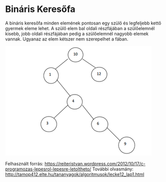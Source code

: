 # Bináris Keresőfa


A bináris keresőfa minden elemének pontosan egy szülő és legfeljebb kettő gyermek eleme lehet.
A szülő elem bal oldali részfájában a szülőelemnél kisebb, jobb oldali részfájában pedig a szülőelemnél nagyobb elemek vannak.
Ugyanaz az elem kétszer nem szerepelhet a fában.

![Alt text](keresofa.png?raw=true "Példa")


Felhasznált forrás: https://reiteristvan.wordpress.com/2012/10/17/c-programozas-lepesrol-lepesre-letoltheto/
További olvasmány: http://tamop412.elte.hu/tananyagok/algoritmusok/lecke12_lap1.html
